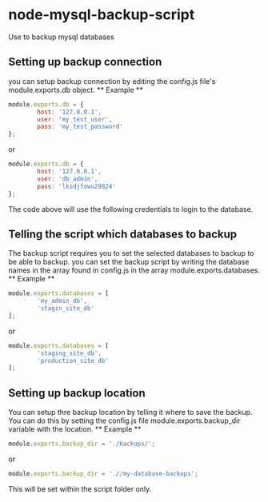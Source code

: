 # node-mysql-backup-script
Use to backup mysql databases

## Setting up backup connection
you can setup backup connection by editing the config.js file's module.exports.db object.
** Example **

```javascript
module.exports.db = {
        host: '127.0.0.1',
        user: 'my_test_user',
        pass: 'my_test_password'
};
```
or
```javascript
module.exports.db = {
        host: '127.0.0.1',
        user: 'db_admin',
        pass: 'lksdjfowu29824'
};
```
The code above will use the following credentials to login to the database.

## Telling the script which databases to backup
The backup script requires you to set the selected databases to backup to be able to backup. you can set the backup script by writing the database names in the array found in config.js in the array module.exports.databases.
** Example **
```javascript
module.exports.databases = [
        'my_admin_db',
        'stagin_site_db'
];
```
or
```javascript
module.exports.databases = [
        'staging_site_db',
        'production_site_db'
];
```
## Setting up backup location
You can setup thre backup location by telling it where to save the backup. You can do this by setting the config.js file module.exports.backup_dir variable with the location.
** Example **
```javascript
module.exports.backup_dir = './backups/';
```
or
```javascript
module.exports.backup_dir = './/my-database-backups';
```
This will be set within the script folder only.
